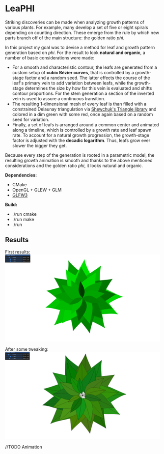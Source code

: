 # LeaPHI

Striking discoveries can be made when analyzing growth patterns of various plants.
For example, many develop a set of five or eight spirals depending on counting direction.
These emerge from the rule by which new parts branch off of the main structure: the golden ratio *phi*.

In this project my goal was to devise a method for leaf and growth pattern generation based on *phi*.
For the result to look **natural and organic**, a number of basic considerations were made:

- For a smooth and characteristic contour, the leafs are generated from a custom setup of **cubic Bézier curves**, that is controlled by a growth-stage factor and a random seed.
The latter effects the course of the leaf's primary vein to add variation between leafs, while the growth-stage determines the size by how far this vein is evaluated and shifts contour proportions.
For the stem generation a section of the inverted vein is used to assure a continuous transition.
- The resulting 1-dimensional mesh of every leaf is than filled with a constrained Delaunay triangulation via [Shewchuk's Triangle library](https://www.cs.cmu.edu/~quake/triangle.html) and colored in a dim green with some red, once again based on a random seed for variation.
- Finally, a set of leafs is arranged around a common center and animated along a timeline, which is controlled by a growth rate and leaf spawn rate.
To account for a natural growth progression, the growth-stage factor is adjusted with the **decadic logarithm**.
Thus, leafs grow ever slower the bigger they get.

Because every step of the generation is rooted in a parametric model, the resulting growth animation is smooth and thanks to the above mentioned considerations and the golden ratio *phi*, it looks natural and organic.

**Dependencies:**

- CMake
- OpenGL + GLEW + GLM
- [GLFW3](https://www.glfw.org/)

**Build:**

- ./run cmake
- ./run make
- ./run

## Results

First results:
![F](pics/result_0.png "first results")

After some tweaking:
![S](pics/result_1.png "tweaked results")

//TODO Animation
